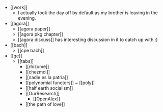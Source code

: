 - [[work]]
  - I actually took the day off by default as my brother is leaving in the evening.
- [[agora]]
  - [[agora paper]]
  - [[agora pkg chapter]]
  - [[agora discuss]] has interesting discussion in it to catch up with :)
- [[bach]]
  - [[cpe bach]]
- [[gc]]
  - [[tabs]]
    - [[rhizome]]
    - [[chezmoi]]
    - [[nadie es la patria]]
    - [[polynomial functors]] ~ [[poly]]
    - [[half earth socialism]]
    - [[OurResearch]]
      - [[OpenAlex]]
    - [[the path of love]]
